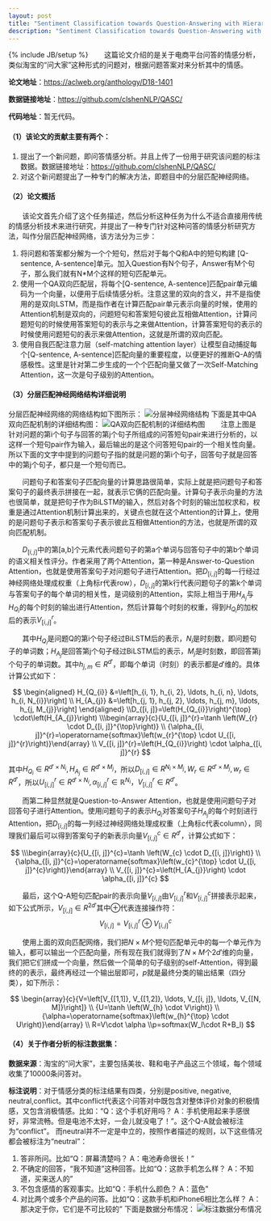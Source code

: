 ```yaml
---
layout: post
title: "Sentiment Classification towards Question-Answering with Hierarchical Matching Network 论文阅读笔记"
description: "Sentiment Classification towards Question-Answering with Hierarchical Matching Network 论文阅读笔记"
---
```

{% include JB/setup %}
&#160; &#160; &#160; &#160;这篇论文介绍的是关于电商平台问答的情感分析，类似淘宝的“问大家”这种形式的问题对，根据问题答案对来分析其中的情感。

**论文地址**：<https://aclweb.org/anthology/D18-1401>

**数据链接地址**：<https://github.com/clshenNLP/QASC/>

**代码地址**：暂无代码。
#### （1）该论文的贡献主要有两个：
 1. 提出了一个新问题，即问答情感分析。并且上传了一份用于研究该问题的标注数据。数据链接地址：<https://github.com/clshenNLP/QASC/>
 2. 对这个新问题提出了一种专门的解决方法，即题目中的分层匹配神经网络。

#### （2）论文概括
&#160; &#160; &#160; &#160;该论文首先介绍了这个任务描述，然后分析这种任务为什么不适合直接用传统的情感分析技术来进行研究，并提出了一种专门针对这种问答的情感分析研究方法，叫作分层匹配神经网络，该方法分为三步：
 1. 将问题和答案都分解为一个个短句，然后对于每个Q和A中的短句构建 [Q-sentence, A-sentence]单元。加入Question有N个句子，Answer有M个句子，那么我们就有N*M个这样的短句匹配单元。
 2. 使用一个QA双向匹配层，将每个[Q-sentence, A-sentence]匹配pair单元编码为一个向量，以便用于后续情感分析。注意这里的双向的含义，并不是指使用的是双向LSTM，而是指作者在计算匹配pair单元表示向量的时候，使用的Attention机制是双向的，问题短句和答案短句彼此互相做Attention，计算问题短句的时候使用答案短句的表示与之来做Attention，计算答案短句的表示的时候使用问题短句的表示来做Attention，这就是所谓的双向匹配。
 3. 使用自我匹配注意力层（self-matching attention layer）让模型自动捕捉每个[Q-sentence, A-sentence]匹配向量的重要程度，以便更好的推断Q-A的情感极性。这里是针对第二步生成的一个个匹配向量又做了一次Self-Matching Attention，这一次是句子级别的Attention。
 
#### （3）分层匹配神经网络结构详细说明
 分层匹配神经网络的网络结构如下图所示：
![分层神经网络结构](https://img-blog.csdnimg.cn/20190408105650743.png?x-oss-process=image/watermark,type_ZmFuZ3poZW5naGVpdGk,shadow_10,text_aHR0cHM6Ly9ibG9nLmNzZG4ubmV0L3ltbWNjYw==,size_16,color_FFFFFF,t_70)
下面是其中QA双向匹配机制的详细结构图：
![QA双向匹配机制的详细结构图](https://img-blog.csdnimg.cn/20190408193018910.png?x-oss-process=image/watermark,type_ZmFuZ3poZW5naGVpdGk,shadow_10,text_aHR0cHM6Ly9ibG9nLmNzZG4ubmV0L3ltbWNjYw==,size_16,color_FFFFFF,t_70)
&#160; &#160; &#160; &#160;注意上图是针对问题的第i个句子与回答的第j个句子所组成的问答短句pair来进行分析的，以这样一个短句pair作为输入，最后输出的是这个问答短句pair的一个相关性向量。所以下面的文字中提到的问题句子指的就是问题的第i个句子，回答句子就是回答中的第j个句子，都只是一个短句而已。 

&#160; &#160; &#160; &#160;问题句子和答案句子匹配向量的计算思路很简单，实际上就是把问题句子和答案句子的最终表示拼接在一起，就表示它俩的匹配向量。计算句子表示向量的方法也很简单，就是把句子作为BiLSTM的输入，然后对各个时刻的输出加权求和，权重是通过Attention机制计算出来的，关键点也就在这个Attention的计算上，使用的是问题句子表示和答案句子表示彼此互相做Attention的方法，也就是所谓的双向匹配机制。

&#160; &#160; &#160; &#160;$D_{[i,j]}$中的第[a,b]个元素代表问题句子的第a个单词与回答句子中的第b个单词的语义相关性评分。作者采用了两个Attention，第一种是Answer-to-Question Attention，也就是使用答案句子对问题句子进行Attention。把$D_{[i,j]}$的每一行经过神经网络处理成权重（上角标r代表row），$D_{[i,j]}$的第k行代表问题句子的第k个单词与答案句子的每个单词的相关性，是词级别的Attention，实际上相当于用$H_{A_j}$与$H_{Q_i}$的每个时刻的输出进行Attention，然后计算每个时刻的权重，得到$H_{Q_i}$的加权后的表示$V_{[i,j]}^r$。

&#160; &#160; &#160; &#160;其中$H_{Q_i}$是问题Q的第i个句子经过BiLSTM后的表示，$N_i$是时刻数，即问题句子的单词数；$H_{A_j}$是回答第j个句子经过BiLSTM后的表示，$M_j$是时刻数，即回答第j个句子的单词数。其中$h_{j,m}\in R^{d'}$，即每个单词（时刻）的表示都是$d'$维的。具体计算公式如下：

$$
\begin{aligned} H_{Q_{i}} &=\left[h_{i, 1}, h_{i, 2}, \ldots, h_{i, n}, \ldots, h_{i, N_{i}}\right] 
\\ H_{A_{j}} &=\left[h_{j, 1}, h_{j, 2}, \ldots, h_{j, m}, \ldots, h_{j, M_{j}}\right] \end{aligned}
\\D_{[i, j]}=\left(H_{Q_{i}}\right)^{\top} \cdot\left(H_{A_{j}}\right)
\\\begin{array}{c}{U_{[i, j]}^{r}=\tanh \left(W_{r} \cdot D_{[i, j]}^{\top}\right)} 
\\ {\alpha_{[i, j]}^{r}=\operatorname{softmax}\left(w_{r}^{\top} \cdot U_{[i, j]}^{r}\right)}\end{array}
\\ V_{[i, j]}^{r}=\left(H_{Q_{i}}\right) \cdot \alpha_{[i, j]}^{r}
$$

其中$H_{Q_i}\in R^{d'\times N_i},H_{A_j}\in R^{d'\times M_j}$，所以$D_{[i,j]}\in R^{N_i\times M_j},W_r\in R^{d'\times M_j},w_r \in R^{d'}$，所以$U_{[i,j]}^r\in R^{d'\times N_i},\alpha_{[i, j]}^{r} \in \mathbb{R}^{N_{i}}，V_{[i,j]}^r\in R^{d'}$。

&#160; &#160; &#160; &#160;而第二种显然就是Question-to-Answer Attention，也就是使用问题句子对回答句子进行Attention。使用问题句子的表示$H_{Q_i}$对答案句子$H_{A_j}$的每个时刻进行Attention，把$D_{[i,j]}$的每一列经过神经网络处理成权重（上角标c代表column），同理我们最后可以得到答案句子的新表示向量$V_{[i,j]}^c \in R^{d'}$，计算公式如下：

$$
\\\begin{array}{c}{U_{[i, j]}^{c}=\tanh \left(W_{c} \cdot D_{[i, j]}\right)} 
\\ {\alpha_{[i, j]}^{c}=\operatorname{softmax}\left(w_{c}^{\top} \cdot U_{[i, j]}^{c}\right)}\end{array}
\\ V_{[i, j]}^{c}=\left(H_{A_{j}}\right) \cdot \alpha_{[i, j]}^{c}
$$

&#160; &#160; &#160; &#160;最后，这个Q-A短句匹配pair的表示向量$V_{[i,j]}$由$V_{[i,j]}^r$和$V_{[i,j]}^c$拼接表示起来，如下公式所示，$V_{[i,j]}\in R^{2d'}$其中$\oplus$代表连接操作符：
$$V_{[i, j]}=V_{[i, j]}^{r} \oplus V_{[i, j]}^{c}$$

&#160; &#160; &#160; &#160;使用上面的双向匹配网络，我们把$N\times M$个短句匹配单元中的每一个单元作为输入，都可以输出一个匹配向量，所有现在我们就得到了$N\times M$个$2d'$维的向量，我们把它们拼成一个向量，然后做一个简单的句子级别的self-Attention，得到最终的的表示，最终再经过一个输出层即可，$p$就是最终分类的输出结果（四分类），如下所示：

$$
\begin{array}{c}{V=\left[V_{[1,1]}, V_{[1,2]}, \ldots, V_{[i, j]}, \ldots, V_{[N, M]}\right]} 
\\ {U=\tanh \left(W_{h} \cdot V\right)} 
\\ {\alpha=\operatorname{softmax}\left(w_{h}^{\top} \cdot U\right)}\end{array}
\\ R=V\cdot \alpha
\\p=softmax(W_l\cdot R+B_l)
$$


#### （4）关于作者分析的标注数据集：
**数据来源**：淘宝的“问大家”，主要包括美妆、鞋和电子产品这三个领域，每个领域收集了10000条问答对。

**标注说明**：对于情感分类的标注结果有四类，分别是positive, negative, neutral,conflict。其中conflict代表这个问答对中既包含对整体评价对象的积极情感，又包含消极情感。比如：“Q：这个手机好用吗？  A：手机使用起来手感很好，非常流畅。但是电池不太好，一会儿就没电了！”。这个Q-A就会被标注为“conflict”。
而neutral并不一定是中立的，按照作者描述的规则，以下这些情况都会被标注为“neutral”：

 1. 答非所问。比如“Q：屏幕清楚吗？ A：电池寿命很长！”
 2. 不确定的回答，“我不知道”这种回答。比如“Q：这款手机怎么样？ A：不知道，买来送人的”
 3. 不包含感情的客观事实。比如“Q：手机什么颜色？ A：蓝色”
 4. 对比两个或多个产品的问答。比如“Q：这款手机和iPhone6相比怎么样？ A：那决定于你，它们是不可比较的”
下面是数据分布情况：
![标注数据分布情况](https://img-blog.csdnimg.cn/20190412113331292.png)
 
